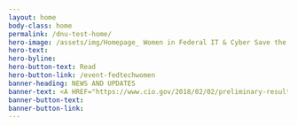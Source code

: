 ```yaml
---
layout: home
body-class: home
permalink: /dnu-test-home/
hero-image: /assets/img/Homepage_ Women in Federal IT & Cyber Save the Date.png
hero-text:
hero-byline: 
hero-button-text: Read
hero-button-link: /event-fedtechwomen
banner-heading: NEWS AND UPDATES
banner-text: <A HREF="https://www.cio.gov/2018/02/02/preliminary-results-of-the-cio-councils-government-wide-hiring-event-demonstrate-effectiveness-of-cxo-collaboration/">READ THE LATEST FROM THE CIO COMMUNITY</A>
banner-button-text: 
banner-button-link: 
---
```

